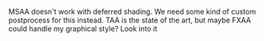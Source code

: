 MSAA doesn't work with deferred shading.
We need some kind of custom postprocess for this instead.
TAA is the state of the art,
but maybe FXAA could handle my graphical style?
Look into it